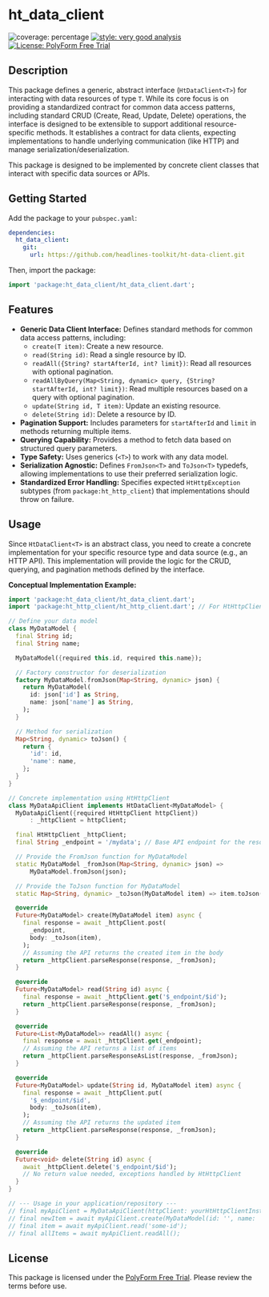 # ht_data_client

![coverage: percentage](https://img.shields.io/badge/coverage-100-green)
[![style: very good analysis](https://img.shields.io/badge/style-very_good_analysis-B22C89.svg)](https://pub.dev/packages/very_good_analysis)
[![License: PolyForm Free Trial](https://img.shields.io/badge/License-PolyForm%20Free%20Trial-blue)](https://polyformproject.org/licenses/free-trial/1.0.0)

## Description

This package defines a generic, abstract interface (`HtDataClient<T>`) for interacting with data resources of type `T`. While its core focus is on providing a standardized contract for common data access patterns, including standard CRUD (Create, Read, Update, Delete) operations, the interface is designed to be extensible to support additional resource-specific methods. It establishes a contract for data clients, expecting implementations to handle underlying communication (like HTTP) and manage serialization/deserialization.

This package is designed to be implemented by concrete client classes that interact with specific data sources or APIs.

## Getting Started

Add the package to your `pubspec.yaml`:

```yaml
dependencies:
  ht_data_client:
    git:
      url: https://github.com/headlines-toolkit/ht-data-client.git
```

Then, import the package:

```dart
import 'package:ht_data_client/ht_data_client.dart';
```

## Features

*   **Generic Data Client Interface:** Defines standard methods for common data access patterns, including:
    *   `create(T item)`: Create a new resource.
    *   `read(String id)`: Read a single resource by ID.
    *   `readAll({String? startAfterId, int? limit})`: Read all resources with optional pagination.
    *   `readAllByQuery(Map<String, dynamic> query, {String? startAfterId, int? limit})`: Read multiple resources based on a query with optional pagination.
    *   `update(String id, T item)`: Update an existing resource.
    *   `delete(String id)`: Delete a resource by ID.
*   **Pagination Support:** Includes parameters for `startAfterId` and `limit` in methods returning multiple items.
*   **Querying Capability:** Provides a method to fetch data based on structured query parameters.
*   **Type Safety:** Uses generics (`<T>`) to work with any data model.
*   **Serialization Agnostic:** Defines `FromJson<T>` and `ToJson<T>` typedefs, allowing implementations to use their preferred serialization logic.
*   **Standardized Error Handling:** Specifies expected `HtHttpException` subtypes (from `package:ht_http_client`) that implementations should throw on failure.

## Usage

Since `HtDataClient<T>` is an abstract class, you need to create a concrete implementation for your specific resource type and data source (e.g., an HTTP API). This implementation will provide the logic for the CRUD, querying, and pagination methods defined by the interface.

**Conceptual Implementation Example:**

```dart
import 'package:ht_data_client/ht_data_client.dart';
import 'package:ht_http_client/ht_http_client.dart'; // For HtHttpClient and exceptions

// Define your data model
class MyDataModel {
  final String id;
  final String name;

  MyDataModel({required this.id, required this.name});

  // Factory constructor for deserialization
  factory MyDataModel.fromJson(Map<String, dynamic> json) {
    return MyDataModel(
      id: json['id'] as String,
      name: json['name'] as String,
    );
  }

  // Method for serialization
  Map<String, dynamic> toJson() {
    return {
      'id': id,
      'name': name,
    };
  }
}

// Concrete implementation using HtHttpClient
class MyDataApiClient implements HtDataClient<MyDataModel> {
  MyDataApiClient({required HtHttpClient httpClient})
      : _httpClient = httpClient;

  final HtHttpClient _httpClient;
  final String _endpoint = '/mydata'; // Base API endpoint for the resource

  // Provide the FromJson function for MyDataModel
  static MyDataModel _fromJson(Map<String, dynamic> json) =>
      MyDataModel.fromJson(json);

  // Provide the ToJson function for MyDataModel
  static Map<String, dynamic> _toJson(MyDataModel item) => item.toJson();

  @override
  Future<MyDataModel> create(MyDataModel item) async {
    final response = await _httpClient.post(
      _endpoint,
      body: _toJson(item),
    );
    // Assuming the API returns the created item in the body
    return _httpClient.parseResponse(response, _fromJson);
  }

  @override
  Future<MyDataModel> read(String id) async {
    final response = await _httpClient.get('$_endpoint/$id');
    return _httpClient.parseResponse(response, _fromJson);
  }

  @override
  Future<List<MyDataModel>> readAll() async {
    final response = await _httpClient.get(_endpoint);
    // Assuming the API returns a list of items
    return _httpClient.parseResponseAsList(response, _fromJson);
  }

  @override
  Future<MyDataModel> update(String id, MyDataModel item) async {
    final response = await _httpClient.put(
      '$_endpoint/$id',
      body: _toJson(item),
    );
    // Assuming the API returns the updated item
    return _httpClient.parseResponse(response, _fromJson);
  }

  @override
  Future<void> delete(String id) async {
    await _httpClient.delete('$_endpoint/$id');
    // No return value needed, exceptions handled by HtHttpClient
  }
}

// --- Usage in your application/repository ---
// final myApiClient = MyDataApiClient(httpClient: yourHtHttpClientInstance);
// final newItem = await myApiClient.create(MyDataModel(id: '', name: 'New Item'));
// final item = await myApiClient.read('some-id');
// final allItems = await myApiClient.readAll();
```

## License

This package is licensed under the [PolyForm Free Trial](LICENSE). Please review the terms before use.

